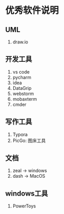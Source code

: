 # 优秀软件说明

## UML

1. draw.io

## 开发工具

1. vs code
2. pycharm
3. idea
4. DataGrip
5. webstorm
6. mobaxterm
7. cmder

## 写作工具

1. Typora
2. PicGo: 图床工具

## 文档

1. zeal    ->    windows
2. dash    ->    MacOS

## windows工具

1. PowerToys

